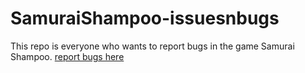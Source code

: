 # SamuraiShampoo-issuesnbugs
This repo is everyone who wants to report bugs in the game Samurai Shampoo. 
[report bugs here](https://github.com/Joey-Einerhand/SamuraiShampoo-issuesnbugs/issues)
